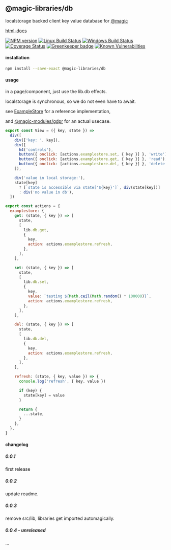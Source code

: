 ## @magic-libraries/db

localstorage backed client key value database for
[@magic](https://magic.github.io/core)

[html-docs](https://magic-libraries.github.io/db)

[![NPM version][npm-image]][npm-url]
[![Linux Build Status][travis-image]][travis-url]
[![Windows Build Status][appveyor-image]][appveyor-url]
[![Coverage Status][coveralls-image]][coveralls-url]
[![Greenkeeper badge][greenkeeper-image]][greenkeeper-url]
[![Known Vulnerabilities][snyk-image]][snyk-url]

#### <a name="install"></a>installation
```bash
npm install --save-exact @magic-libraries/db
```

#### <a name="usage"></a>usage
in a page/component, just use the lib.db effects.

localstorage is synchronous, so we do not even have to await.

see [ExampleStore](https://github.com/magic-libraries/db/tree/master/example/assets/ExampleStore) for a reference implementation,

and [@magic-modules/gdpr](https://github.com/magic-modules/gdpr) for an actual usecase.

```javascript
export const View = ({ key, state }) =>
  div([
    div(['key: ', key]),
    div([
      h4('controls'),
      button({ onclick: [actions.examplestore.set, { key }] }, 'write'),
      button({ onclick: [actions.examplestore.get, { key }] }, 'read'),
      button({ onclick: [actions.examplestore.del, { key }] }, 'delete'),
    ]),

    div('value in local storage:'),
    state[key]
      ? [`state is accessible via state['${key}']`, div(state[key])]
      : div('no value in db'),
  ])

export const actions = {
  examplestore: {
    get: (state, { key }) => [
      state,
      [
        lib.db.get,
        {
          key,
          action: actions.examplestore.refresh,
        },
      ],
    ],

    set: (state, { key }) => [
      state,
      [
        lib.db.set,
        {
          key,
          value: `testing ${Math.ceil(Math.random() * 100000)}`,
          action: actions.examplestore.refresh,
        },
      ],
    ],

    del: (state, { key }) => [
      state,
      [
        lib.db.del,
        {
          key,
          action: actions.examplestore.refresh,
        },
      ],
    ],

    refresh: (state, { key, value }) => {
      console.log('refresh', { key, value })

      if (key) {
        state[key] = value
      }

      return {
        ...state,
      }
    },
  },
}
```

#### changelog
##### 0.0.1
first release

##### 0.0.2
update readme.

##### 0.0.3
remove src/lib, libraries get imported automagically.

##### 0.0.4 - unreleased
...

[npm-image]: https://img.shields.io/npm/v/@magic-libraries/db.svg
[npm-url]: https://www.npmjs.com/package/@magic-libraries/db
[travis-image]: https://img.shields.io/travis/com/magic-libraries/db/master
[travis-url]: https://travis-ci.com/magic-libraries/db
[appveyor-image]: https://img.shields.io/appveyor/ci/magiclibraries/db/master.svg
[appveyor-url]: https://ci.appveyor.com/project/magiclibraries/db/branch/master
[coveralls-image]: https://coveralls.io/repos/github/magic-libraries/db/badge.svg
[coveralls-url]: https://coveralls.io/github/magic-libraries/db
[greenkeeper-image]: https://badges.greenkeeper.io/magic-libraries/db.svg
[greenkeeper-url]: https://badges.greenkeeper.io/magic-libraries/db.svg
[snyk-image]: https://snyk.io/test/github/magic-libraries/db/badge.svg
[snyk-url]: https://snyk.io/test/github/magic-libraries/db
